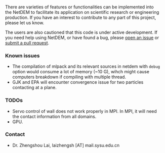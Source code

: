 ###

There are varieties of features or functionalities can be implemented into the NetDEM to facilitate its application on scientific research or engineering production. If you have an interest to contribute to any part of this project, please let us know.

The users are also cautioned that this code is under active development. If you need help using NetDEM, or have found a bug, please [open an issue](https://github.com/net-dem/netdem/issues) or [submit a pull request](https://github.com/net-dem/netdem/pulls).

### Known issues

 - The compilation of mlpack and its relevant sources in netdem with ``debug`` option would consume a lot of memory (~10 G), wihch might cause computers breakdown if compiling with multiple thread.
 - GJK and EPA will encounter convergence issue for two particles contacting at a plane.

### TODOs

 - Servo control of wall does not work properly in MPI. In MPI, it will need the contact information from all domains. 
 - GPU.

### Contact

- Dr. Zhengshou Lai, laizhengsh [AT] mail.sysu.edu.cn